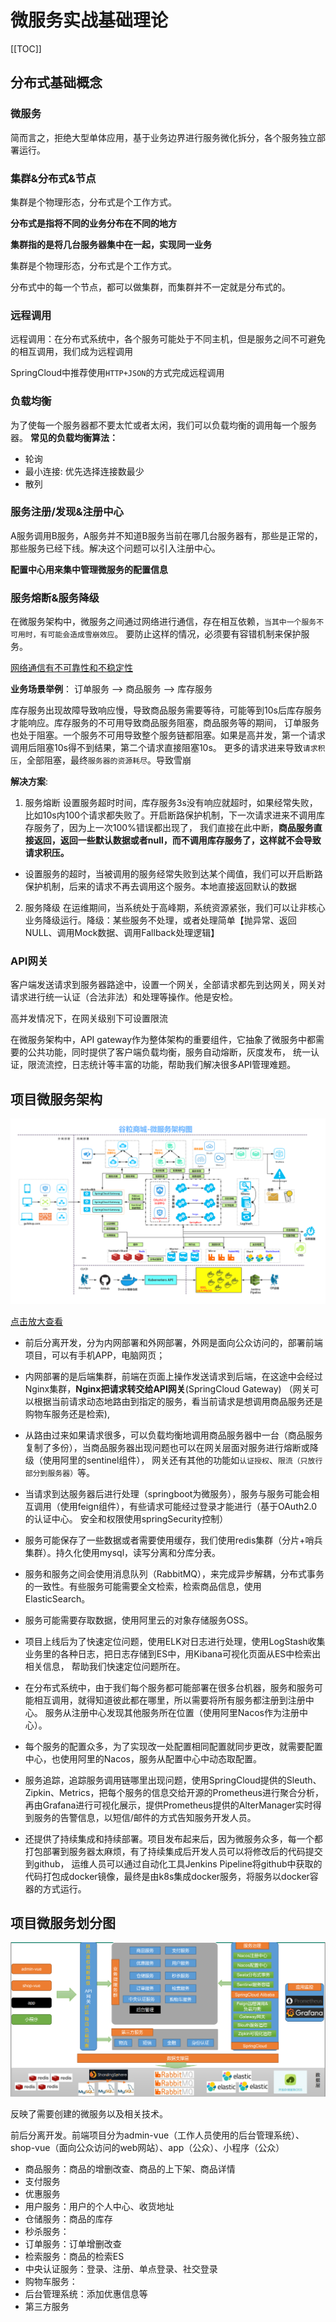 # 微服务实战基础理论

[[TOC]]

## 分布式基础概念

### 微服务
简而言之，拒绝大型单体应用，基于业务边界进行服务微化拆分，各个服务独立部署运行。

### 集群&分布式&节点

集群是个物理形态，分布式是个工作方式。

**分布式是指将不同的业务分布在不同的地方**

**集群指的是将几台服务器集中在一起，实现同一业务**

集群是个物理形态，分布式是个工作方式。

分布式中的每一个节点，都可以做集群，而集群并不一定就是分布式的。

### 远程调用

远程调用：在分布式系统中，各个服务可能处于不同主机，但是服务之间不可避免的相互调用，我们成为远程调用

SpringCloud中推荐使用`HTTP+JSON`的方式完成远程调用

### 负载均衡

为了使每一个服务器都不要太忙或者太闲，我们可以负载均衡的调用每一个服务器。
**常见的负载均衡算法：**
- 轮询
- 最小连接: 优先选择连接数最少
- 散列

### 服务注册/发现&注册中心

A服务调用B服务，A服务并不知道B服务当前在哪几台服务器有，那些是正常的，那些服务已经下线。解决这个问题可以引入注册中心。

**配置中心用来集中管理微服务的配置信息**

### 服务熔断&服务降级

在微服务架构中，微服务之间通过网络进行通信，存在相互依赖，`当其中一个服务不可用时，有可能会造成雪崩效应`。
要防止这样的情况，必须要有容错机制来保护服务。

<u>网络通信有不可靠性和不稳定性</u>

**业务场景举例**：
订单服务 --> 商品服务 --> 库存服务

库存服务出现故障导致响应慢，导致商品服务需要等待，可能等到10s后库存服务才能响应。库存服务的不可用导致商品服务阻塞，商品服务等的期间，
订单服务也处于阻塞。一个服务不可用导致整个服务链都阻塞。如果是高并发，第一个请求调用后阻塞10s得不到结果，第二个请求直接阻塞10s。
更多的请求进来导致`请求积压`，全部阻塞，最终`服务器的资源耗尽`。导致雪崩

**解决方案**:
1. 服务熔断
设置服务超时时间，库存服务3s没有响应就超时，如果经常失败，比如10s内100个请求都失败了。开启断路保护机制，下一次请求进来不调用库存服务了，因为上一次100%错误都出现了，
我们直接在此中断，**商品服务直接返回，返回一些默认数据或者null，而不调用库存服务了，这样就不会导致请求积压。**

- 设置服务的超时，当被调用的服务经常失败到达某个阈值，我们可以开启断路保护机制，后来的请求不再去调用这个服务。本地直接返回默认的数据

2. 服务降级
在运维期间，当系统处于高峰期，系统资源紧张，我们可以让非核心业务降级运行。降级：某些服务不处理，或者处理简单【抛异常、返回NULL、调用Mock数据、调用Fallback处理逻辑】

### API网关
客户端发送请求到服务器路途中，设置一个网关，全部请求都先到达网关，网关对请求进行统一认证（合法非法）和处理等操作。他是安检。

高并发情况下，在网关级别下可设置限流

在微服务架构中，API gateway作为整体架构的重要组件，它抽象了微服务中都需要的公共功能，同时提供了客户端负载均衡，服务自动熔断，灰度发布，
统一认证，限流流控，日志统计等丰富的功能，帮助我们解决很多API管理难题。

## 项目微服务架构

![项目微服务架构图](../MicroService/img/base_theory_001.png "项目微服务架构图")

[点击放大查看](https://imgconvert.csdnimg.cn/aHR0cHM6Ly9mZXJtaGFuLm9zcy1jbi1xaW5nZGFvLmFsaXl1bmNzLmNvbS9pbWcvMjAyMDA2MjIyMTMwMDMuanBn?x-oss-process=image/format,png)

- 前后分离开发，分为内网部署和外网部署，外网是面向公众访问的，部署前端项目，可以有手机APP，电脑网页；

- 内网部署的是后端集群，前端在页面上操作发送请求到后端，在这途中会经过Nginx集群，**Nginx把请求转交给API网关**(SpringCloud Gateway)
（网关可以根据当前请求动态地路由到指定的服务，看当前请求是想调用商品服务还是购物车服务还是检索),

- 从路由过来如果请求很多，可以负载均衡地调用商品服务器中一台（商品服务复制了多份），当商品服务器出现问题也可以在网关层面对服务进行熔断或降级（使用阿里的sentinel组件），
网关还有其他的功能如`认证授权`、`限流（只放行部分到服务器）`等。

- 当请求到达服务器后进行处理（springboot为微服务），服务与服务可能会相互调用（使用feign组件），有些请求可能经过登录才能进行（基于OAuth2.0的认证中心。
安全和权限使用springSecurity控制）

- 服务可能保存了一些数据或者需要使用缓存，我们使用redis集群（分片+哨兵集群）。持久化使用mysql，读写分离和分库分表。

- 服务和服务之间会使用消息队列（RabbitMQ），来完成异步解耦，分布式事务的一致性。有些服务可能需要全文检索，检索商品信息，使用ElasticSearch。

- 服务可能需要存取数据，使用阿里云的对象存储服务OSS。

- 项目上线后为了快速定位问题，使用ELK对日志进行处理，使用LogStash收集业务里的各种日志，把日志存储到ES中，用Kibana可视化页面从ES中检索出相关信息，
帮助我们快速定位问题所在。

- 在分布式系统中，由于我们每个服务都可能部署在很多台机器，服务和服务可能相互调用，就得知道彼此都在哪里，所以需要将所有服务都注册到注册中心。
服务从注册中心发现其他服务所在位置（使用阿里Nacos作为注册中心）。

- 每个服务的配置众多，为了实现改一处配置相同配置就同步更改，就需要配置中心，也使用阿里的Nacos，服务从配置中心中动态取配置。

- 服务追踪，追踪服务调用链哪里出现问题，使用SpringCloud提供的Sleuth、Zipkin、Metrics，把每个服务的信息交给开源的Prometheus进行聚合分析，
再由Grafana进行可视化展示，提供Prometheus提供的AlterManager实时得到服务的告警信息，以短信/邮件的方式告知服务开发人员。

- 还提供了持续集成和持续部署。项目发布起来后，因为微服务众多，每一个都打包部署到服务器太麻烦，有了持续集成后开发人员可以将修改后的代码提交到github，
运维人员可以通过自动化工具Jenkins Pipeline将github中获取的代码打包成docker镜像，最终是由k8s集成docker服务，将服务以docker容器的方式运行。

## 项目微服务划分图

![项目微服务划分图](../MicroService/img/base_theory_002.png "项目微服务划分图")

反映了需要创建的微服务以及相关技术。

前后分离开发。前端项目分为admin-vue（工作人员使用的后台管理系统）、shop-vue（面向公众访问的web网站）、app（公众）、小程序（公众）

- 商品服务：商品的增删改查、商品的上下架、商品详情
- 支付服务
- 优惠服务
- 用户服务：用户的个人中心、收货地址
- 仓储服务：商品的库存
- 秒杀服务：
- 订单服务：订单增删改查
- 检索服务：商品的检索ES
- 中央认证服务：登录、注册、单点登录、社交登录
- 购物车服务：
- 后台管理系统：添加优惠信息等
- 第三方服务





